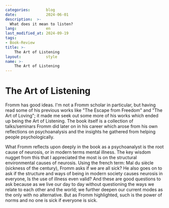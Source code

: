 ```yaml
---
categories:       blog
date:             2024-06-01
description:  >-
  What does it mean to listen?
lang:             en
last_modified_at: 2024-09-19
tags:
- Book-Review
title: >-
    The Art of Listening
layout:           style
name: >-
    The Art of Listening
---
```



# The Art of Listening

Fromm has good ideas. I'm not a Fromm scholar in particular, but having read some of his previous works like "The Escape from Freedom" and "The Art of Loving"; it made me seek out some more of his works which ended up being the Art of Listening. The book itself is a collection of talks/seminars Fromm did later on in his career which arose from his own reflections on psychoanalysis and the insights he gathered from helping people psychologically.

What Fromm reflects upon deeply in the book as a psychoanalyst is the root cause of neurosis, or in modern terms mental illness. The key wisdom nugget from this that I appreciated the most is on the structural environmental causes of neurosis. Using the french term: Mal du siècle (sickness of the century), Fromm asks if we are all sick? He also goes on to ask if the structure and ways of being in modern society causes neurosis in everyone, Is the use of illness even valid? And these are good questions to ask because as we live our day to day without questioning the ways we relate to each other and the world; we further deepen our current modes as the only with no alternative. But as Fromm highlighted, such is the power of norms and no one is sick if everyone is sick. 
